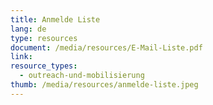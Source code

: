 ```yaml
---
title: Anmelde Liste
lang: de
type: resources
document: /media/resources/E-Mail-Liste.pdf
link: 
resource_types:
  - outreach-und-mobilisierung
thumb: /media/resources/anmelde-liste.jpeg
---
```

